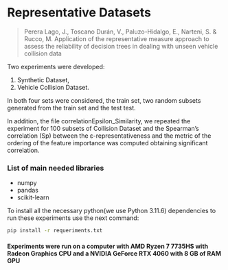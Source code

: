 # Representative Datasets

> Perera Lago, J., Toscano Durán, V., Paluzo-Hidalgo, E., Narteni, S. & Rucco, M.  Application of the representative measure
approach to assess the reliability of decision trees in dealing with unseen vehicle collision data 

Two experiments were developed:

1. Synthetic Dataset,
2. Vehicle Collision Dataset. 

In both four sets were considered, the train set, two random subsets generated from the train set and the test test.

In addition, the file correlationEpsilon_Similarity, we repeated the experiment for 100 subsets of Collision Dataset and the Spearman’s correlation (Sp) between the ε-representativeness and the metric of the ordering of the feature importance was computed obtaining significant correlation.

### List of main needed libraries

* numpy
* pandas
* scikit-learn

To install all the necessary python(we use Python 3.11.6) dependencies to run these experiments use the next command:

```bash
pip install -r requeriments.txt 
```

#### Experiments were run on a computer with AMD Ryzen 7 7735HS with Radeon Graphics CPU and a NVIDIA GeForce RTX 4060 with 8 GB of RAM GPU


